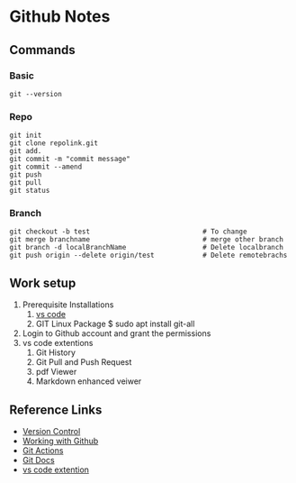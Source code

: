 # Github Notes

## Commands
### Basic
    git --version
### Repo
    git init  
    git clone repolink.git
    git add.
    git commit -m "commit message"
    git commit --amend
    git push
    git pull
    git status
### Branch   
    git checkout -b test                            # To change    
    git merge branchname                            # merge other branch 
    git branch -d localBranchName                   # Delete localbranch
    git push origin --delete origin/test            # Delete remotebrachs

## Work setup
1. Prerequisite Installations
    1. [vs code](https://code.visualstudio.com/Download)
    2. GIT Linux Package 
        $ sudo apt install git-all
2. Login to Github account and grant the permissions
3. vs code extentions
    1. Git History
    2. Git Pull and Push Request
    3. pdf Viewer
    4. Markdown enhanced veiwer


## Reference Links
* [Version Control](https://code.visualstudio.com/docs/editor/versioncontrol)
* [Working with Github](https://code.visualstudio.com/docs/editor/github)
* [Git Actions](https://docs.github.com/en/free-pro-team@latest/actions)
* [Git Docs](https://docs.github.com/en/free-pro-team@latest/github/collaborating-with-issues-and-pull-requests/overview)
* [vs code extention](https://marketplace.visualstudio.com/items?itemName=GitHub.vscode-pull-request-github)

   
    